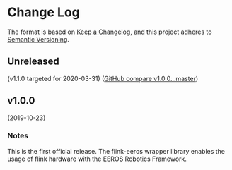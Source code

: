 # Change Log

The format is based on [Keep a Changelog](https://keepachangelog.com/en/1.0.0/),
and this project adheres to [Semantic Versioning](https://semver.org/spec/v2.0.0.html).


## Unreleased
(v1.1.0 targeted for 2020-03-31) ([GitHub compare v1.0.0...master](https://github.com/eeros-project/flink-eeros/compare/v1.0.0...master))


## v1.0.0
(2019-10-23)

### Notes
This is the first official release. The flink-eeros wrapper library enables
the usage of flink hardware with the EEROS Robotics Framework.

